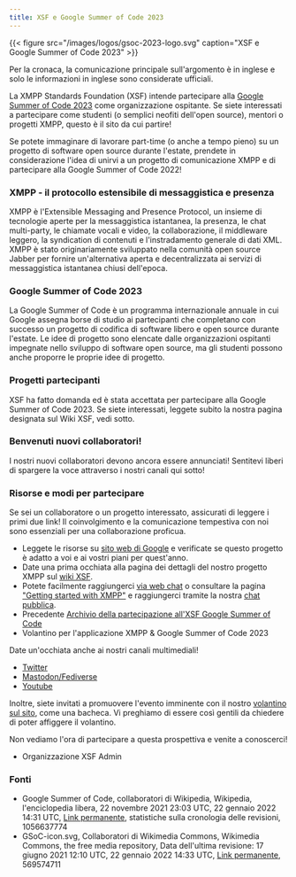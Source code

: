 ```yaml
---
title: XSF e Google Summer of Code 2023
---
```


{{< figure src="/images/logos/gsoc-2023-logo.svg" caption="XSF e Google Summer of Code 2023" >}}

Per la cronaca, la comunicazione principale sull'argomento è in inglese e solo le informazioni in inglese sono considerate ufficiali.

La XMPP Standards Foundation (XSF) intende partecipare alla [Google Summer of Code 2023](https://summerofcode.withgoogle.com/programs/2023) come organizzazione ospitante.
Se siete interessati a partecipare come studenti (o semplici neofiti dell'open source), mentori o progetti XMPP, questo è il sito da cui partire!
 
Se potete immaginare di lavorare part-time (o anche a tempo pieno) su un progetto di software open source durante l'estate, prendete in considerazione l'idea di unirvi a un progetto di comunicazione XMPP e di partecipare alla Google Summer of Code 2022!

### XMPP - il protocollo estensibile di messaggistica e presenza

XMPP è l'Extensible Messaging and Presence Protocol, un insieme di tecnologie aperte per la messaggistica istantanea, la presenza, le chat multi-party, le chiamate vocali e video, la collaborazione, il middleware leggero, la syndication di contenuti e l'instradamento generale di dati XML. XMPP è stato originariamente sviluppato nella comunità open source Jabber per fornire un'alternativa aperta e decentralizzata ai servizi di messaggistica istantanea chiusi dell'epoca.

### Google Summer of Code 2023

La Google Summer of Code è un programma internazionale annuale in cui Google assegna borse di studio ai partecipanti che completano con successo un progetto di codifica di software libero e open source durante l'estate. Le idee di progetto sono elencate dalle organizzazioni ospitanti impegnate nello sviluppo di software open source, ma gli studenti possono anche proporre le proprie idee di progetto. 

### Progetti partecipanti

XSF ha fatto domanda ed è stata accettata per partecipare alla Google Summer of Code 2023. Se siete interessati, leggete subito la nostra pagina designata sul Wiki XSF, vedi sotto.

### Benvenuti nuovi collaboratori!

I nostri nuovi collaboratori devono ancora essere annunciati! Sentitevi liberi di spargere la voce attraverso i nostri canali qui sotto!

### Risorse e modi per partecipare

Se sei un collaboratore o un progetto interessato, assicurati di leggere i primi due link! Il coinvolgimento e la comunicazione tempestiva con noi sono essenziali per una collaborazione proficua.

- Leggete le risorse su [sito web di Google](https://summerofcode.withgoogle.com/help) e verificate se questo progetto è adatto a voi e ai vostri piani per quest'anno.
- Date una prima occhiata alla pagina dei dettagli del nostro progetto XMPP sul [wiki XSF](https://wiki.xmpp.org/web/Google_Summer_of_Code_2023).
- Potete facilmente raggiungerci [via web chat](https://xmpp.org/chat#converse/room?jid=gsoc@muc.xmpp.org) o consultare la pagina ["Getting started with XMPP"](https://xmpp.org/getting-started/) e raggiungerci tramite la nostra [chat pubblica](xmpp:gsoc@muc.xmpp.org?join).
- Precedente [Archivio della partecipazione all'XSF Google Summer of Code](https://wiki.xmpp.org/web/GSoC#Overview)
- Volantino per l'applicazione XMPP & Google Summer of Code 2023

Date un'occhiata anche ai nostri canali multimediali!

- [Twitter](https://twitter.com/xmpp)
- [Mastodon/Fediverse](https://fosstodon.org/@xmpp/)
- [Youtube](https://www.youtube.com/c/XMPPStandardsFoundation)

Inoltre, siete invitati a promuovere l'evento imminente con il nostro [volantino sul sito](/images/promo/Flyer_XMPP_GSoC2022_EN.pdf), come una bacheca. Vi preghiamo di essere così gentili da chiedere di poter affiggere il volantino.

Non vediamo l'ora di partecipare a questa prospettiva e venite a conoscerci!
 - Organizzazione XSF Admin

### Fonti

- Google Summer of Code, collaboratori di Wikipedia, Wikipedia, l'enciclopedia libera, 22 novembre 2021 23:03 UTC, 22 gennaio 2022 14:31 UTC, [Link permanente](https://en.wikipedia.org/w/index.php?title=Google_Summer_of_Code&oldid=1056637774), statistiche sulla cronologia delle revisioni, 1056637774
- GSoC-icon.svg, Collaboratori di Wikimedia Commons, Wikimedia Commons, the free media repository, Data dell'ultima revisione: 17 giugno 2021 12:10 UTC, 22 gennaio 2022 14:33 UTC, [Link permanente](https://commons.wikimedia.org/w/index.php?title=File:GSoC-icon.svg&oldid=569574711), 569574711
